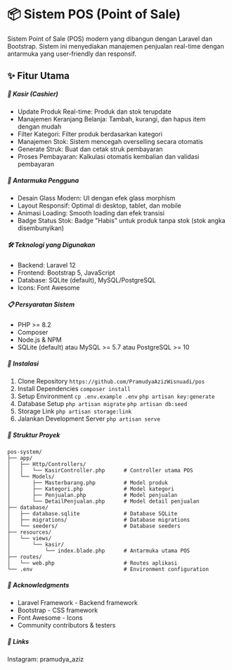 # 📦 Sistem POS (Point of Sale)
Sistem Point of Sale (POS) modern yang dibangun dengan Laravel dan Bootstrap. Sistem ini menyediakan manajemen penjualan real-time dengan antarmuka yang user-friendly dan responsif.
## ✨ Fitur Utama
##### 🛒 Kasir (Cashier)
- Update Produk Real-time: Produk dan stok terupdate
- Manajemen Keranjang Belanja: Tambah, kurangi, dan hapus item dengan mudah
- Filter Kategori: Filter produk berdasarkan kategori
- Manajemen Stok: Sistem mencegah overselling secara otomatis
- Generate Struk: Buat dan cetak struk pembayaran
- Proses Pembayaran: Kalkulasi otomatis kembalian dan validasi pembayaran

##### 🎨 Antarmuka Pengguna
- Desain Glass Modern: UI dengan efek glass morphism
- Layout Responsif: Optimal di desktop, tablet, dan mobile
- Animasi Loading: Smooth loading dan efek transisi
- Badge Status Stok: Badge "Habis" untuk produk tanpa stok (stok angka disembunyikan)

##### 🛠️ Teknologi yang Digunakan
- Backend: Laravel 12
- Frontend: Bootstrap 5, JavaScript
- Database: SQLite (default), MySQL/PostgreSQL
- Icons: Font Awesome

##### 📋 Persyaratan Sistem
- PHP >= 8.2
- Composer
- Node.js & NPM
- SQLite (default) atau MySQL >= 5.7 atau PostgreSQL >= 10

##### 🚀 Instalasi
1. Clone Repository
`https://github.com/PramudyaAzizWisnuadi/pos`
2. Install Dependencies
`composer install`
3. Setup Environment
`cp .env.example .env`
`php artisan key:generate`
4. Database Setup
`php artisan migrate`
`php artisan db:seed`
5. Storage Link
`php artisan storage:link`
6. Jalankan Development Server
`php artisan serve`

##### 📁 Struktur Proyek
    pos-system/
    ├── app/
    │   ├── Http/Controllers/
    │   │   └── KasirController.php      # Controller utama POS
    │   └── Models/
    │       ├── Masterbarang.php         # Model produk
    │       ├── Kategori.php             # Model kategori
    │       ├── Penjualan.php            # Model penjualan
    │       └── DetailPenjualan.php      # Model detail penjualan
    ├── database/
    │   ├── database.sqlite              # Database SQLite
    │   ├── migrations/                  # Database migrations
    │   └── seeders/                     # Database seeders
    ├── resources/
    │   └── views/
    │       └── kasir/
    │           └── index.blade.php      # Antarmuka utama POS
    ├── routes/
    │   └── web.php                      # Routes aplikasi
    └── .env                             # Environment configuration

##### 🙏 Acknowledgments
- Laravel Framework - Backend framework
- Bootstrap - CSS framework
- Font Awesome - Icons
- Community contributors & testers

##### 🔗 Links
Instagram: pramudya_aziz
